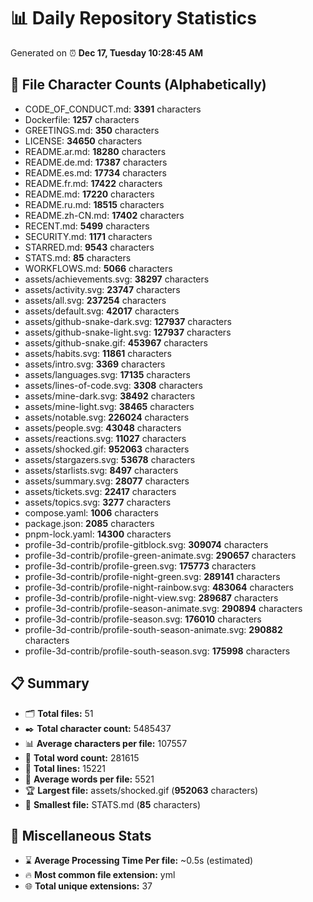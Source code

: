 # 📊 Daily Repository Statistics
Generated on ⏰ **Dec 17, Tuesday 10:28:45 AM**

## 📂 File Character Counts (Alphabetically)
- CODE_OF_CONDUCT.md: **3391** characters
- Dockerfile: **1257** characters
- GREETINGS.md: **350** characters
- LICENSE: **34650** characters
- README.ar.md: **18280** characters
- README.de.md: **17387** characters
- README.es.md: **17734** characters
- README.fr.md: **17422** characters
- README.md: **17220** characters
- README.ru.md: **18515** characters
- README.zh-CN.md: **17402** characters
- RECENT.md: **5499** characters
- SECURITY.md: **1171** characters
- STARRED.md: **9543** characters
- STATS.md: **85** characters
- WORKFLOWS.md: **5066** characters
- assets/achievements.svg: **38297** characters
- assets/activity.svg: **23747** characters
- assets/all.svg: **237254** characters
- assets/default.svg: **42017** characters
- assets/github-snake-dark.svg: **127937** characters
- assets/github-snake-light.svg: **127937** characters
- assets/github-snake.gif: **453967** characters
- assets/habits.svg: **11861** characters
- assets/intro.svg: **3369** characters
- assets/languages.svg: **17135** characters
- assets/lines-of-code.svg: **3308** characters
- assets/mine-dark.svg: **38492** characters
- assets/mine-light.svg: **38465** characters
- assets/notable.svg: **226024** characters
- assets/people.svg: **43048** characters
- assets/reactions.svg: **11027** characters
- assets/shocked.gif: **952063** characters
- assets/stargazers.svg: **53678** characters
- assets/starlists.svg: **8497** characters
- assets/summary.svg: **28077** characters
- assets/tickets.svg: **22417** characters
- assets/topics.svg: **3277** characters
- compose.yaml: **1006** characters
- package.json: **2085** characters
- pnpm-lock.yaml: **14300** characters
- profile-3d-contrib/profile-gitblock.svg: **309074** characters
- profile-3d-contrib/profile-green-animate.svg: **290657** characters
- profile-3d-contrib/profile-green.svg: **175773** characters
- profile-3d-contrib/profile-night-green.svg: **289141** characters
- profile-3d-contrib/profile-night-rainbow.svg: **483064** characters
- profile-3d-contrib/profile-night-view.svg: **289687** characters
- profile-3d-contrib/profile-season-animate.svg: **290894** characters
- profile-3d-contrib/profile-season.svg: **176010** characters
- profile-3d-contrib/profile-south-season-animate.svg: **290882** characters
- profile-3d-contrib/profile-south-season.svg: **175998** characters

## 📋 Summary
- 🗂️ **Total files:** 51
- ✒️ **Total character count:** 5485437
- 📊 **Average characters per file:** 107557
- 📝 **Total word count:** 281615
- 🧾 **Total lines:** 15221
- 📐 **Average words per file:** 5521
- 🏆 **Largest file:** assets/shocked.gif (**952063** characters)
- 🥉 **Smallest file:** STATS.md (**85** characters)

## 🌟 Miscellaneous Stats
- ⌛ **Average Processing Time Per file:** ~0.5s (estimated)
- 🔥 **Most common file extension:** yml
- 🌐 **Total unique extensions:** 37

